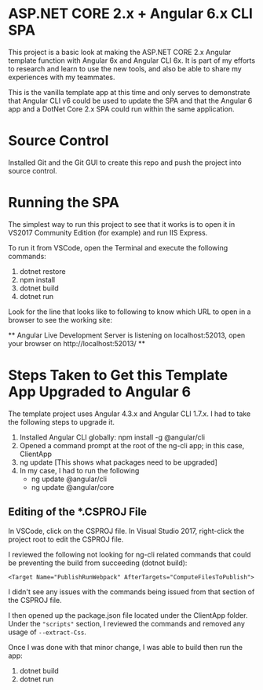 ﻿# ASP.NET CORE 2.x + Angular 6.x CLI SPA

This project is a basic look at making the ASP.NET CORE 2.x Angular template function with Angular 6x and Angular CLI 6x. 
It is part of my efforts to research and learn to use the new tools, and also be able to share my experiences with my teammates. 

This is the vanilla template app at this time and only serves to demonstrate that Angular CLI v6 could be used to update the SPA and that the 
Angular 6 app and a DotNet Core 2.x SPA could run within the same application.

# Source Control

Installed Git and the Git GUI to create this repo and push the project into source control.

# Running the SPA

The simplest way to run this project to see that it works is to open it in VS2017 Community Edition (for example) and run IIS Express.

To run it from VSCode, open the Terminal and execute the following commands:

1. dotnet restore
2. npm install
3. dotnet build
4. dotnet run

Look for the line that looks like to following to know which URL to open in a browser to see the working site:

** Angular Live Development Server is listening on localhost:52013, open your browser on http://localhost:52013/ **

# Steps Taken to Get this Template App Upgraded to Angular 6

The template project uses Angular 4.3.x and Angular CLI 1.7.x. I had to take the following steps to upgrade it.

1. Installed Angular CLI globally: npm install -g @angular/cli
2. Opened a command prompt at the root of the ng-cli app; in this case, ClientApp
3. ng update [This shows what packages need to be upgraded]
4. In my case, I had to run the following
   * ng update @angular/cli
   * ng update @angular/core

## Editing of the *.CSPROJ File

In VSCode, click on the CSPROJ file. In Visual Studio 2017, right-click the project root to edit the CSPROJ file.

I reviewed the following not looking for ng-cli related commands that could be preventing the build from succeeding (dotnot build):

`<Target Name="PublishRunWebpack" AfterTargets="ComputeFilesToPublish">`

I didn't see any issues with the commands being issued from that section of the CSPROJ file.

I then opened up the package.json file located under the ClientApp folder. Under the `"scripts"` section, I reviewed the commands and removed any usage of `--extract-Css`.

Once I was done with that minor change, I was able to build then run the app:

1. dotnet build
2. dotnet run 